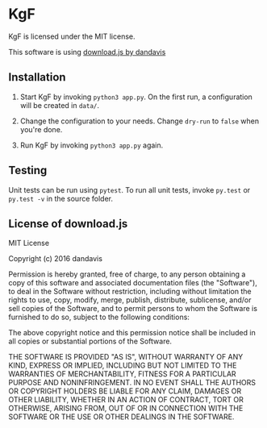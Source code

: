 # KgF

KgF is licensed under the MIT license.

This software is using [download.js by dandavis](https://github.com/rndme/download)

## Installation

1. Start KgF by invoking `python3 app.py`. On the first run, a configuration
will be created in `data/`.

2. Change the configuration to your needs. Change `dry-run` to `false` when
you're done.

3. Run KgF by invoking `python3 app.py` again.

## Testing

Unit tests can be run using `pytest`. To run all unit tests, invoke `py.test`
or `py.test -v` in the source folder.

## License of download.js

MIT License

Copyright (c) 2016 dandavis

Permission is hereby granted, free of charge, to any person obtaining a copy of this software and associated documentation files (the "Software"), to deal in the Software without restriction, including without limitation the rights to use, copy, modify, merge, publish, distribute, sublicense, and/or sell copies of the Software, and to permit persons to whom the Software is furnished to do so, subject to the following conditions:

The above copyright notice and this permission notice shall be included in all copies or substantial portions of the Software.

THE SOFTWARE IS PROVIDED "AS IS", WITHOUT WARRANTY OF ANY KIND, EXPRESS OR IMPLIED, INCLUDING BUT NOT LIMITED TO THE WARRANTIES OF MERCHANTABILITY, FITNESS FOR A PARTICULAR PURPOSE AND NONINFRINGEMENT. IN NO EVENT SHALL THE AUTHORS OR COPYRIGHT HOLDERS BE LIABLE FOR ANY CLAIM, DAMAGES OR OTHER LIABILITY, WHETHER IN AN ACTION OF CONTRACT, TORT OR OTHERWISE, ARISING FROM, OUT OF OR IN CONNECTION WITH THE SOFTWARE OR THE USE OR OTHER DEALINGS IN THE SOFTWARE.
